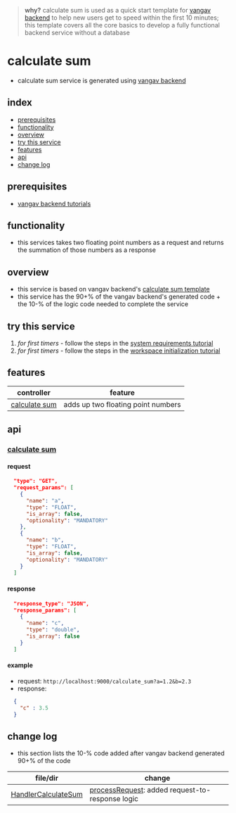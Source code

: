 
> **why?** calculate sum is used as a quick start template for [vangav backend](https://github.com/vangav/vos_backend) to help new users get to speed within the first 10 minutes; this template covers all the core basics to develop a fully functional backend service without a database

# calculate sum

+ calculate sum service is generated using [vangav backend](https://github.com/vangav/vos_backend)

## index

+ [prerequisites](https://github.com/vangav/vos_calculate_sum/blob/master/README.md#prerequisites)
+ [functionality](https://github.com/vangav/vos_calculate_sum/blob/master/README.md#functionality)
+ [overview](https://github.com/vangav/vos_calculate_sum/blob/master/README.md#overview)
+ [try this service](https://github.com/vangav/vos_calculate_sum/blob/master/README.md#try-this-service)
+ [features](https://github.com/vangav/vos_calculate_sum/blob/master/README.md#features)
+ [api](https://github.com/vangav/vos_calculate_sum/blob/master/README.md#api)
+ [change log](https://github.com/vangav/vos_calculate_sum/blob/master/README.md#change-log)

## prerequisites

+ [vangav backend tutorials](https://github.com/vangav/vos_backend)

## functionality

+ this services takes two floating point numbers as a request and returns the summation of those numbers as a response

## overview

+ this service is based on vangav backend's [calculate sum template](https://github.com/vangav/vos_backend/tree/master/vangav_backend_templates/vos_calculate_sum)
+ this service has the 90+% of the vangav backend's generated code + the 10-% of the logic code needed to complete the service

## try this service

1. *for first timers* - follow the steps in the [system requirements tutorial](https://github.com/vangav/vos_backend#system-requirements)
2. *for first timers* - follow the steps in the [workspace initialization tutorial](https://github.com/vangav/vos_backend#init)

## features

| controller | feature |
| ---------- | ------- |
| [calculate sum](https://github.com/vangav/vos_calculate_sum/tree/master/app/com/vangav/vos_calculate_sum/controllers/calculate_sum) | adds up two floating point numbers |

## api

### [calculate sum](https://github.com/vangav/vos_calculate_sum/tree/master/app/com/vangav/vos_calculate_sum/controllers/calculate_sum)

#### request

```json
  "type": "GET",
  "request_params": [
    {
      "name": "a",
      "type": "FLOAT",
      "is_array": false,
      "optionality": "MANDATORY"
    },
    {
      "name": "b",
      "type": "FLOAT",
      "is_array": false,
      "optionality": "MANDATORY"
    }
  ]
```

#### response

```json
  "response_type": "JSON",
  "response_params": [
    {
      "name": "c",
      "type": "double",
      "is_array": false
    }
  ]
```

#### example

+ request: `http://localhost:9000/calculate_sum?a=1.2&b=2.3`
+ response:
```json
  {
    "c" : 3.5
  }
```

## change log

+ this section lists the 10-% code added after vangav backend generated 90+% of the code

| file/dir | change |
| -------- | ------ |
| [HandlerCalculateSum](https://github.com/vangav/vos_calculate_sum/blob/master/app/com/vangav/vos_calculate_sum/controllers/calculate_sum/HandlerCalculateSum.java) | [processRequest](https://github.com/vangav/vos_calculate_sum/blob/master/app/com/vangav/vos_calculate_sum/controllers/calculate_sum/HandlerCalculateSum.java#L86): added request-to-response logic |
